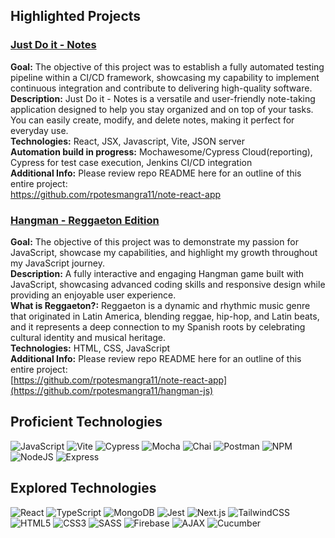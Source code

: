 ## Highlighted Projects

### [Just Do it - Notes](https://note-react-app-frontend-9297f33085da.herokuapp.com/)
**Goal:** The objective of this project was to establish a fully automated testing pipeline within a CI/CD framework, showcasing my capability to implement continuous integration and contribute to delivering high-quality software.  
**Description:** Just Do it - Notes is a versatile and user-friendly note-taking application designed to help you stay organized and on top of your tasks. You can easily create, modify, and delete notes, making it perfect for everyday use.  
**Technologies:** React, JSX, Javascript, Vite, JSON server  
**Automation build in progress:** Mochawesome/Cypress Cloud(reporting), Cypress for test case execution, Jenkins CI/CD integration   
**Additional Info:** Please review repo README here for an outline of this entire project:    
https://github.com/rpotesmangra11/note-react-app

### [Hangman - Reggaeton Edition](https://rpotesmangra11.github.io/hangman-js/)
**Goal:** The objective of this project was to demonstrate my passion for JavaScript, showcase my capabilities, and highlight my growth throughout my JavaScript journey.  
**Description:** A fully interactive and engaging Hangman game built with JavaScript, showcasing advanced coding skills and responsive design while providing an enjoyable user experience.   
**What is Reggaeton?:** Reggaeton is a dynamic and rhythmic music genre that originated in Latin America, blending reggae, hip-hop, and Latin beats, and it represents a deep connection to my Spanish roots by celebrating cultural identity and musical heritage.   
**Technologies:** HTML, CSS, JavaScript  
**Additional Info:** Please review repo README here for an outline of this entire project:     
[https://github.com/rpotesmangra11/note-react-app](https://github.com/rpotesmangra11/hangman-js)


## Proficient Technologies

![JavaScript](https://img.shields.io/badge/JavaScript-F7DF1E?style=flat&logo=javascript&logoColor=black)
![Vite](https://img.shields.io/badge/Vite-646CFF?style=flat&logo=vite&logoColor=white)
![Cypress](https://img.shields.io/badge/Cypress-17202C?style=flat&logo=cypress&logoColor=white)
![Mocha](https://img.shields.io/badge/Mocha-8D6748?style=flat&logo=mocha&logoColor=white)
![Chai](https://img.shields.io/badge/Chai-A30701?style=flat&logo=chai&logoColor=white)
![Postman](https://img.shields.io/badge/Postman-FF6C37?style=flat&logo=postman&logoColor=white)
![NPM](https://img.shields.io/badge/NPM-CB3837?style=flat&logo=npm&logoColor=white)
![NodeJS](https://img.shields.io/badge/Node.js-43853D?style=flat&logo=node.js&logoColor=white)
![Express](https://img.shields.io/badge/Express-000000?style=flat&logo=express&logoColor=white)

## Explored Technologies

![React](https://img.shields.io/badge/React-20232A?style=flat&logo=react&logoColor=61DAFB)
![TypeScript](https://img.shields.io/badge/TypeScript-007ACC?style=flat&logo=typescript&logoColor=white)
![MongoDB](https://img.shields.io/badge/MongoDB-4EA94B?style=flat&logo=mongodb&logoColor=white)
![Jest](https://img.shields.io/badge/Jest-C21325?style=flat&logo=jest&logoColor=white)
![Next.js](https://img.shields.io/badge/Next.js-000000?style=flat&logo=next.js&logoColor=white)
![TailwindCSS](https://img.shields.io/badge/TailwindCSS-38B2AC?style=flat&logo=tailwind-css&logoColor=white)
![HTML5](https://img.shields.io/badge/HTML5-E34F26?style=flat&logo=html5&logoColor=white)
![CSS3](https://img.shields.io/badge/CSS3-1572B6?style=flat&logo=css3&logoColor=white)
![SASS](https://img.shields.io/badge/Sass-CC6699?style=flat&logo=sass&logoColor=white)
![Firebase](https://img.shields.io/badge/Firebase-FFCA28?style=flat&logo=firebase&logoColor=black)
![AJAX](https://img.shields.io/badge/AJAX-007FFF?style=flat&logo=ajax&logoColor=white)
![Cucumber](https://img.shields.io/badge/Cucumber-23D96C?style=flat&logo=cucumber&logoColor=white)
